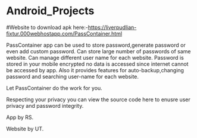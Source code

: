 # Android_Projects

#Website to download apk here:-https://liverpudlian-fixtur.000webhostapp.com/PassContainer.html

PassContainer app can be used to store password,generate password or even add custom password.
Can store large number of passwords of same website.
Can manage different user name for each website.
Password is stored in your mobile encrypted no data is accessed since internet cannot be accessed by app.
Also it provides features for auto-backup,changing password and searching user-name for each website.

Let PassContainer do the work for you.

Respecting your privacy you can view the source code here to enusre user privacy and password integrity.

App by RS.

Website by UT.
